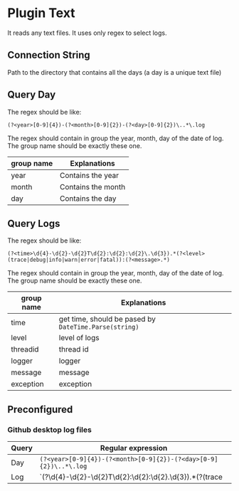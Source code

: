 # Plugin Text

It reads any text files. It uses only regex to select logs.

## Connection String
Path to the directory that contains all the days (a day is a unique text file)

## Query Day
The regex should be like:
```
(?<year>[0-9]{4})-(?<month>[0-9]{2})-(?<day>[0-9]{2})\..*\.log
```
The regex should contain in group the year, month, day of the date of log. The group name should be exactly these one.

| group name | Explanations       |
| ---------- | ------------------ |
| year       | Contains the year  |
| month      | Contains the month |
| day        | Contains the day   |

## Query Logs
The regex should be like:
```
(?<time>\d{4}-\d{2}-\d{2}T\d{2}:\d{2}:\d{2}\.\d{3}).*(?<level>(trace|debug|info|warn|error|fatal)):(?<message>.*)
```
The regex should contain in group the year, month, day of the date of log. The group name should be exactly these one.

| group name | Explanations                                          |
| ---------- | ----------------------------------------------------- |
| time       | get time, should be pased by `DateTime.Parse(string)` |
| level      | level of logs                                         |
| threadid   | thread id                                             |
| logger     | logger                                                |
| message    | message                                               |
| exception  | exception                                             |

## Preconfigured
### Github desktop log files
| Query | Regular expression                                                                                                  |
| ----- | ------------------------------------------------------------------------------------------------------------------- |
| Day   | `(?<year>[0-9]{4})-(?<month>[0-9]{2})-(?<day>[0-9]{2})\..*\.log`                                                    |
| Log   | `(?<time>\d{4}-\d{2}-\d{2}T\d{2}:\d{2}:\d{2}\.\d{3}).*(?<level>(trace|debug|info|warn|error|fatal)):(?<message>.*)` |
